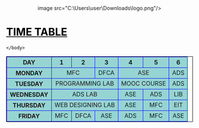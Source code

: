 <html>
    <head>
        <style>
            table,th,td{
                border:1px solid black;
                border-collapse:collapse;
            }
            th,td{
                background-color:#96D4D4;
            }
            th,td{
                border-color:blue;
            }</style>
            <title>timetable</title>
        </style>
    </head>
    <body>
        <center>
            image src="C:\Users\user\Downloads\logo.png"/>
        </center>
        <h1 align=""center"><u><h><font color="black">TIME TABLE</b></u></h1><table align="center"cellspacing=20 cellpadding=20>
            <tr>
                <th>DAY</th>
                <th>1</th>
                <th>2</th>
                <th>3</th>
                <th>4</th>
                <th>5</th>
                <th>6</th>
                </tr>
                <tr align="center">
                <th>MONDAY</th>
                <td colspan="2">MFC</td>
                <td>DFCA</td>
                <td colspan="2">ASE</td>
                <td>ADS</td>
                </tr>
                <tr align="center">
                <th>TUESDAY</th>
                <td colspan="3">PROGRAMMING LAB</td>
                <td colspan="2">MOOC COURSE</td>
                <td>ADS</td>   
                </tr>
                <tr>
                <tr align="center">
                <th>WEDNESDAY</th>
                <td colspan="3">ADS LAB</td>
                <td>ASE</td>
                <td>ADS</td>
                <td>LIB</td>
                </tr>
                <tr>
                <tr align="center">
                <th>THURSDAY</th>
                <td colspan="3">WEB DESIGNING LAB</td>
                <td>ASE</td>
                <td>MFC</td>
                <td>EIT</td>  
                </tr>
                <tr>
                <tr align="center">
                <th>FRIDAY</th>
                <td>MFC</td>
                <td>DFCA</td>
                <td>ASE</td>                
                <td>ADS</td>
                <td>MFC</td>                
                <td>ASE</td>  
                </tr>

    </body>
</html>
